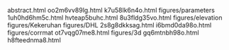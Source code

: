 abstract.html
oo2m6vv89lg.html
k7u58lk6n4o.html
figures/parameters
1uh0hd6hm5c.html
hvteap5buhc.html
8u3fldg35vo.html
figures/elevation
figures/Kekeruhan
figures/DHL
2s8g8dkksag.html
i6bmd0da98o.html
figures/corrmat
ot7vqg07me8.html
figures/3d
gq6mtnbh98o.html
h8fteednma8.html